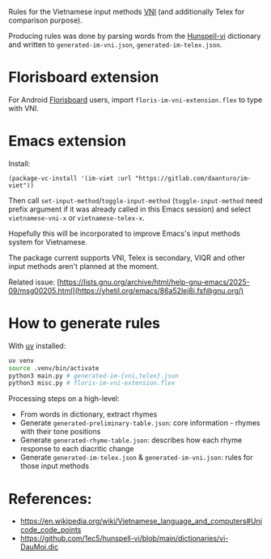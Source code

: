 Rules for the Vietnamese input methods [VNI](https://en.wikipedia.org/wiki/VNI) (and additionally Telex for comparison purpose).

Producing rules was done by parsing words from the [Hunspell-vi](https://github.com/1ec5/hunspell-vi) dictionary and written to `generated-im-vni.json`, `generated-im-telex.json`.

# Florisboard extension

For Android [Florisboard](https://github.com/florisboard/florisboard) users, import `floris-im-vni-extension.flex` to type with VNI.

# Emacs extension

Install:
```elisp
(package-vc-install '(im-viet :url "https://gitlab.com/daanturo/im-viet"))
```

Then call `set-input-method`/`toggle-input-method` (`toggle-input-method` need prefix argument if it was already called in this Emacs session) and select `vietnamese-vni-x` or `vietnamese-telex-x`.

Hopefully this will be incorporated to improve Emacs's input methods system for Vietnamese.

The package current supports VNI, Telex is secondary, VIQR and other input methods aren't planned at the moment.

Related issue: [https://lists.gnu.org/archive/html/help-gnu-emacs/2025-09/msg00205.html](https://yhetil.org/emacs/86a52lej8i.fsf@gnu.org/)

# How to generate rules

With [uv](https://github.com/astral-sh/uv/) installed:

```bash
uv venv
source .venv/bin/activate
python3 main.py # generated-im-{vni,telex}.json
python3 misc.py # floris-im-vni-extension.flex
```

Processing steps on a high-level:
- From words in dictionary, extract rhymes
- Generate `generated-preliminary-table.json`: core information - rhymes with their tone positions
- Generate `generated-rhyme-table.json`: describes how each rhyme response to each diacritic change
- Generate `generated-im-telex.json` & `generated-im-vni.json`: rules for those input methods

# References:
- https://en.wikipedia.org/wiki/Vietnamese_language_and_computers#Unicode_code_points
- https://github.com/1ec5/hunspell-vi/blob/main/dictionaries/vi-DauMoi.dic
